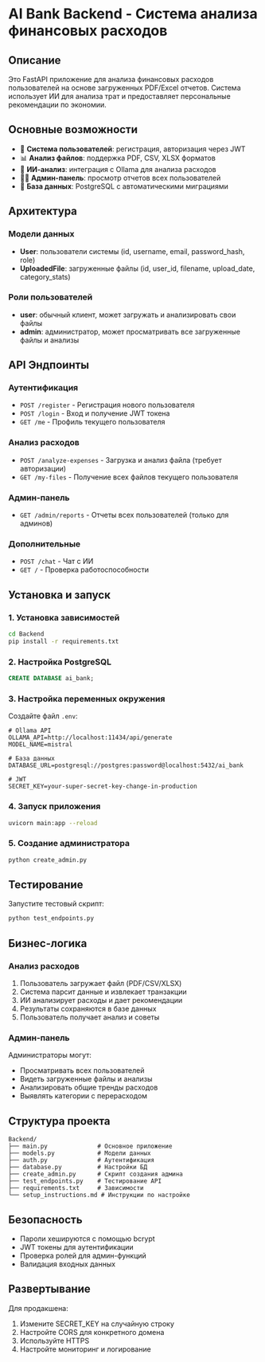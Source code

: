 # AI Bank Backend - Система анализа финансовых расходов

## Описание

Это FastAPI приложение для анализа финансовых расходов пользователей на основе загруженных PDF/Excel отчетов. Система использует ИИ для анализа трат и предоставляет персональные рекомендации по экономии.

## Основные возможности

- 🔐 **Система пользователей**: регистрация, авторизация через JWT
- 📊 **Анализ файлов**: поддержка PDF, CSV, XLSX форматов
- 🤖 **ИИ-анализ**: интеграция с Ollama для анализа расходов
- 👨‍💼 **Админ-панель**: просмотр отчетов всех пользователей
- 💾 **База данных**: PostgreSQL с автоматическими миграциями

## Архитектура

### Модели данных

- **User**: пользователи системы (id, username, email, password_hash, role)
- **UploadedFile**: загруженные файлы (id, user_id, filename, upload_date, category_stats)

### Роли пользователей

- **user**: обычный клиент, может загружать и анализировать свои файлы
- **admin**: администратор, может просматривать все загруженные файлы и анализы

## API Эндпоинты

### Аутентификация

- `POST /register` - Регистрация нового пользователя
- `POST /login` - Вход и получение JWT токена
- `GET /me` - Профиль текущего пользователя

### Анализ расходов

- `POST /analyze-expenses` - Загрузка и анализ файла (требует авторизации)
- `GET /my-files` - Получение всех файлов текущего пользователя

### Админ-панель

- `GET /admin/reports` - Отчеты всех пользователей (только для админов)

### Дополнительные

- `POST /chat` - Чат с ИИ
- `GET /` - Проверка работоспособности

## Установка и запуск

### 1. Установка зависимостей

```bash
cd Backend
pip install -r requirements.txt
```

### 2. Настройка PostgreSQL

```sql
CREATE DATABASE ai_bank;
```

### 3. Настройка переменных окружения

Создайте файл `.env`:

```env
# Ollama API
OLLAMA_API=http://localhost:11434/api/generate
MODEL_NAME=mistral

# База данных
DATABASE_URL=postgresql://postgres:password@localhost:5432/ai_bank

# JWT
SECRET_KEY=your-super-secret-key-change-in-production
```

### 4. Запуск приложения

```bash
uvicorn main:app --reload
```

### 5. Создание администратора

```bash
python create_admin.py
```

## Тестирование

Запустите тестовый скрипт:

```bash
python test_endpoints.py
```

## Бизнес-логика

### Анализ расходов

1. Пользователь загружает файл (PDF/CSV/XLSX)
2. Система парсит данные и извлекает транзакции
3. ИИ анализирует расходы и дает рекомендации
4. Результаты сохраняются в базе данных
5. Пользователь получает анализ и советы

### Админ-панель

Администраторы могут:

- Просматривать всех пользователей
- Видеть загруженные файлы и анализы
- Анализировать общие тренды расходов
- Выявлять категории с перерасходом

## Структура проекта

```
Backend/
├── main.py              # Основное приложение
├── models.py            # Модели данных
├── auth.py              # Аутентификация
├── database.py          # Настройки БД
├── create_admin.py      # Скрипт создания админа
├── test_endpoints.py    # Тестирование API
├── requirements.txt     # Зависимости
└── setup_instructions.md # Инструкции по настройке
```

## Безопасность

- Пароли хешируются с помощью bcrypt
- JWT токены для аутентификации
- Проверка ролей для админ-функций
- Валидация входных данных

## Развертывание

Для продакшена:

1. Измените SECRET_KEY на случайную строку
2. Настройте CORS для конкретного домена
3. Используйте HTTPS
4. Настройте мониторинг и логирование

